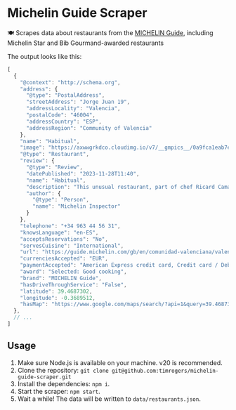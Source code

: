 # Michelin Guide Scraper

🍽️ Scrapes data about restaurants from the [MICHELIN Guide](https://guide.michelin.com/gb/en/restaurants), including Michelin Star and Bib Gourmand-awarded restaurants

The output looks like this:

```js
[
  {
    "@context": "http://schema.org",
    "address": {
      "@type": "PostalAddress",
      "streetAddress": "Jorge Juan 19",
      "addressLocality": "Valencia",
      "postalCode": "46004",
      "addressCountry": "ESP",
      "addressRegion": "Community of Valencia"
    },
    "name": "Habitual",
    "image": "https://axwwgrkdco.cloudimg.io/v7/__gmpics__/0a9fca1eab7e4e0ea2ee64fe0bd31836?width=1000",
    "@type": "Restaurant",
    "review": {
      "@type": "Review",
      "datePublished": "2023-11-28T11:40",
      "name": "Habitual",
      "description": "This unusual restaurant, part of chef Ricard Camarena’s stable, boasts a surprising design and layout on the lower floor of the Modernist-style Mercado de Colón. The extensive and affordable à la ...",
      "author": {
        "@type": "Person",
        "name": "Michelin Inspector"
      }
    },
    "telephone": "+34 963 44 56 31",
    "knowsLanguage": "en-ES",
    "acceptsReservations": "No",
    "servesCuisine": "International",
    "url": "https://guide.michelin.com/gb/en/comunidad-valenciana/valencia/restaurant/habitual",
    "currenciesAccepted": "EUR",
    "paymentAccepted": "American Express credit card, Credit card / Debit card accepted, Mastercard credit card, Visa credit card",
    "award": "Selected: Good cooking",
    "brand": "MICHELIN Guide",
    "hasDriveThroughService": "False",
    "latitude": 39.4687302,
    "longitude": -0.3689512,
    "hasMap": "https://www.google.com/maps/search/?api=1&query=39.4687302%2C-0.3689512"
  },
  // ...
]
```

## Usage

1. Make sure Node.js is available on your machine. v20 is recommended.
1. Clone the repository: `git clone git@github.com:timrogers/michelin-guide-scraper.git`
1. Install the dependencies: `npm i`.
1. Start the scraper: `npm start`.
1. Wait a while! The data will be written to `data/restaurants.json`.